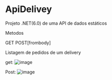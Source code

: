 # ApiDelivey


Projeto .NET(6.0) de uma API de dados estáticos 

Metodos

GET
POST[frombody]

Listagem de pedidos de um delivery

get:
![image](https://user-images.githubusercontent.com/82232439/184282301-ebfbb9d1-be7e-4988-b1ae-d751628a7b6d.png)



Post:
![image](https://user-images.githubusercontent.com/82232439/184282516-c713d39a-21de-4676-baa6-259c8fb890bc.png)
